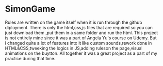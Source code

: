 # SimonGame
Rules are written on the game itself when it is run through the github diployment.
There is only the html,css,js files that are required so you can just download them ,put them in a same folder and run the html.
This project is not entirely mine since it was a part of Angela Yu's course on Udemy.
But i changed quite a lot of features into it like custom sounds,rework done in HTML&CSS,tweeking the logics in JS,adding ruleson the page,visual animations on the buytton.
All together it was a great project as a part of my practice during that time.

